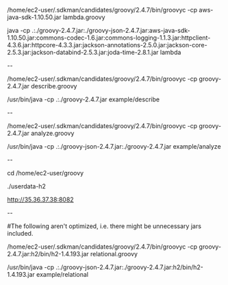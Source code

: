 /home/ec2-user/.sdkman/candidates/groovy/2.4.7/bin/groovyc -cp aws-java-sdk-1.10.50.jar lambda.groovy

java -cp .:./groovy-2.4.7.jar:./groovy-json-2.4.7.jar:aws-java-sdk-1.10.50.jar:commons-codec-1.6.jar:commons-logging-1.1.3.jar:httpclient-4.3.6.jar:httpcore-4.3.3.jar:jackson-annotations-2.5.0.jar:jackson-core-2.5.3.jar:jackson-databind-2.5.3.jar:joda-time-2.8.1.jar lambda

--

/home/ec2-user/.sdkman/candidates/groovy/2.4.7/bin/groovyc -cp groovy-2.4.7.jar describe.groovy

/usr/bin/java -cp .:./groovy-2.4.7.jar example/describe

--

/home/ec2-user/.sdkman/candidates/groovy/2.4.7/bin/groovyc -cp groovy-2.4.7.jar analyze.groovy

/usr/bin/java -cp .:./groovy-json-2.4.7.jar:./groovy-2.4.7.jar example/analyze

--


cd /home/ec2-user/groovy

./userdata-h2

http://35.36.37.38:8082

--

#The following aren't optimized, i.e. there might be unnecessary jars included.

/home/ec2-user/.sdkman/candidates/groovy/2.4.7/bin/groovyc -cp groovy-2.4.7.jar:h2/bin/h2-1.4.193.jar relational.groovy

/usr/bin/java -cp .:./groovy-json-2.4.7.jar:./groovy-2.4.7.jar:h2/bin/h2-1.4.193.jar example/relational
